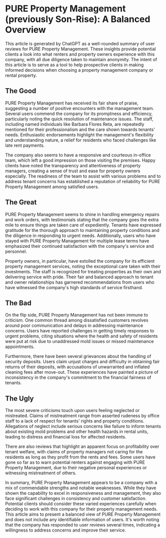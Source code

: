 # PURE Property Management (previously Son-Rise): A Balanced Overview

This article is generated by ChatGPT as a well-rounded summary of user reviews for PURE Property Management. These insights provide potential clients a look into what renters and property owners experience with this company, with all due diligence taken to maintain anonymity. The intent of this article is to serve as a tool to help prospective clients in making informed decisions when choosing a property management company or rental property.

## The Good

PURE Property Management has received its fair share of praise, suggesting a number of positive encounters with the management team. Several users commend the company for its promptness and efficiency, particularly noting the quick resolution of maintenance issues. The staff, including named individuals like Barbara Flores Reta, are repeatedly mentioned for their professionalism and the care shown towards tenants' needs. Enthusiastic endorsements highlight the management's flexibility and understanding nature, a relief for residents who faced challenges like late rent payments.

The company also seems to have a responsive and courteous in-office team, which left a good impression on those visiting the premises. Happy clients have noted the transparency and attentiveness of property managers, creating a sense of trust and ease for property owners especially. The readiness of the team to assist with various problems and to address tenant concerns has established a reputation of reliability for PURE Property Management among satisfied users.

## The Great

PURE Property Management seems to shine in handling emergency repairs and work orders, with testimonials stating that the company goes the extra mile to ensure things are taken care of expediently. Tenants have expressed gratitude for the thorough approach to maintaining property conditions and the diligence in responding to urgent needs. Additionally, users who have stayed with PURE Property Management for multiple lease terms have emphasized their continued satisfaction with the company's service and personnel.

Property owners, in particular, have extolled the company for its efficient property management services, noting the exceptional care taken with their investments. The staff is recognized for treating properties as their own and delivering service with pride. Their fair and balanced approach to tenant and owner relationships has garnered recommendations from users who have witnessed the company's high standards of service firsthand.

## The Bad

On the flip side, PURE Property Management has not been immune to criticism. One common thread among dissatisfied customers revolves around poor communication and delays in addressing maintenance concerns. Users have reported challenges in getting timely responses to urgent problems, citing situations where the health and safety of residents were put at risk due to unaddressed mold issues or missed maintenance appointments.

Furthermore, there have been several grievances about the handling of security deposits. Users claim unjust charges and difficulty in obtaining fair returns of their deposits, with accusations of unwarranted and inflated cleaning fees after move-out. These experiences have painted a picture of inconsistency in the company's commitment to the financial fairness of tenants.

## The Ugly

The most severe criticisms touch upon users feeling neglected or mistreated. Claims of mistreatment range from asserted rudeness by office staff to a lack of respect for tenants' rights and property conditions. Allegations of neglect include serious concerns like failure to inform tenants about existing mold problems and other health hazards in rental units, leading to distress and financial loss for affected residents.

There are also reviews that highlight an apparent focus on profitability over tenant welfare, with claims of property managers not caring for the residents as long as they profit from the rents and fees. Some users have gone so far as to warn potential renters against engaging with PURE Property Management, due to their negative personal experiences or witnessing mistreatment of others.

In summary, PURE Property Management appears to be a company with a mix of commendable strengths and notable weaknesses. While they have shown the capability to excel in responsiveness and management, they also face significant challenges in consistency and customer satisfaction. Potential clients should consider these varied experiences carefully when deciding to work with this company for their property management needs. This article aims to present a balanced view of PURE Property Management and does not include any identifiable information of users. It's worth noting that the company has responded to user reviews several times, indicating a willingness to address concerns and improve their service.